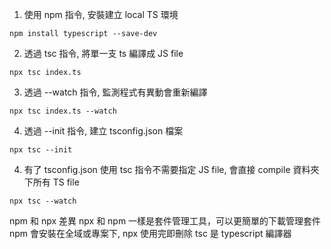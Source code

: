 1. 使用 npm 指令, 安裝建立 local TS 環境

```
npm install typescript --save-dev
```

2. 透過 tsc 指令, 將單一支 ts 編譯成 JS file

```
npx tsc index.ts
```

3. 透過 --watch 指令, 監測程式有異動會重新編譯

```
npx tsc index.ts --watch
```

4. 透過 --init 指令, 建立 tsconfig.json 檔案

```
npx tsc --init
```

4. 有了 tsconfig.json 使用 tsc 指令不需要指定 JS file, 會直接 compile 資料夾下所有 TS file

```
npx tsc --watch
```

npm 和 npx 差異
npx 和 npm 一樣是套件管理工具，可以更簡單的下載管理套件
npm 會安裝在全域或專案下, npx 使用完即刪除
tsc 是 typescript 編譯器
